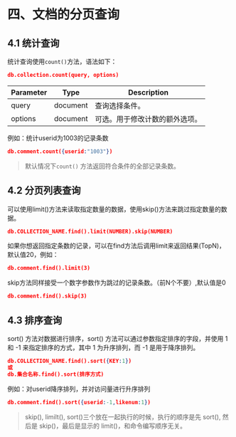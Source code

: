 # 四、文档的分页查询

## 4.1 统计查询

统计查询使用`count()`方法，语法如下：

~~~json
db.collection.count(query, options)
~~~

| Parameter | Type     | Description                    |
| --------- | -------- | ------------------------------ |
| query     | document | 查询选择条件。                 |
| options   | document | 可选。用于修改计数的额外选项。 |

例如：统计userid为1003的记录条数

~~~json
db.comment.count({userid:"1003"})
~~~

> 默认情况下`count()` 方法返回符合条件的全部记录条数。

## 4.2 分页列表查询

可以使用limit()方法来读取指定数量的数据，使用skip()方法来跳过指定数量的数据。

~~~json
db.COLLECTION_NAME.find().limit(NUMBER).skip(NUMBER)
~~~

如果你想返回指定条数的记录，可以在find方法后调用limit来返回结果(TopN)，默认值20，例如：

~~~json
db.comment.find().limit(3)
~~~

skip方法同样接受一个数字参数作为跳过的记录条数。（前N个不要）,默认值是0

~~~json
db.comment.find().skip(3)
~~~

## 4.3 排序查询

sort() 方法对数据进行排序，sort() 方法可以通过参数指定排序的字段，并使用 1 和 -1 来指定排序的方式，其中 1 为升序排列，而 -1 是用于降序排列。

~~~json
db.COLLECTION_NAME.find().sort({KEY:1})
或
db.集合名称.find().sort(排序方式)
~~~

例如：对userid降序排列，并对访问量进行升序排列

~~~json
db.comment.find().sort({userid:-1,likenum:1})
~~~

> skip(), limilt(), sort()三个放在一起执行的时候，执行的顺序是先 sort(), 然后是 skip()，最后是显示的 limit()，和命令编写顺序无关。